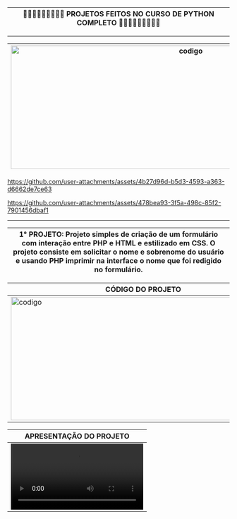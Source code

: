 <div align='center'>

|🐍🐍🐍🐍🐍🐍🐍🐍🐍 PROJETOS FEITOS NO CURSO DE PYTHON COMPLETO 🐍🐍🐍🐍🐍🐍🐍🐍🐍|
|------------------------------------------------------------------------------|

</div>

---


<div align='center'>


|<img src="https://github.com/user-attachments/assets/c4f12b04-89a5-4289-b482-883fad7925fe" alt = "codigo" width="800" height="280">|
|----------------------------------|

</div>


https://github.com/user-attachments/assets/4b27d96d-b5d3-4593-a363-d6662de7ce63




https://github.com/user-attachments/assets/478bea93-3f5a-498c-85f2-7901456dbaf1


---

|1° PROJETO: Projeto simples de criação de um formulário com interação entre PHP e HTML e estilizado em CSS. O projeto consiste em solicitar o nome e sobrenome do usuário e usando PHP imprimir na interface o nome que foi redigido no formulário.|
|-------------------------------------------------------|

|  CÓDIGO DO PROJETO |
|---------------------------------------------|
|<img src="https://github.com/user-attachments/assets/29e95474-9df0-4a12-86c9-efa8ba07569f" alt = "codigo" width="600" height="280">|

|APRESENTAÇÃO DO PROJETO |
--------------------------------------------------|
|<video src="https://github.com/user-attachments/assets/d8c95e64-7635-4cb0-a2ad-0fe435b762d5">|



